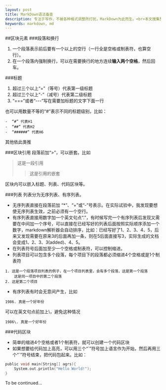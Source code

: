 ```yaml
---
layout: post
title: MarkDown语法备查
description: 专注于写作，不被各种格式调整所打扰，MarkDown为此而生。<br>本文搜集整理了网络上很多MarkDown语法介绍，作为工具，方便自己以后查阅。<br>未完，待续……
keywords: markdown, md
---
```

##区块元素
###段落和换行
1.  一个段落表示前后要有一个以上的空行（一行全是空格或制表符，也算空行）。
2.  在一个段落内强制换行，可以在需要换行的地方连续**输入两个空格**，然后回车。

###标题
1.  超过三个以上“=”（等号）代表第一级标题
2.  超过三个以上“-”（减号）代表第二级标题
3.  “===”或者“---”写在需要加标题的文字下面一行

也可以用数量不等的“#”表示不同的标题级别，比如：  

```
-  “#” 代表H1  
-  “##” 代表H2  
-  “######” 代表H6   
```

其他依此类推

###区块引用
段落前加“>”，可以嵌套。比如
> 这是一段引用  
> > 这是引用的嵌套  

区块内可以嵌入标题、列表、代码区块等。

###列表
列表分为无序列表、有序列表。  

+ 无序列表直接在段落前加 “*”、“+”或“-”号表示。在实际试验中，我发现要想使无序列表生效，之前必须有一个空行。  
+ 有序列表直接用数字加一个英文句点“.”，有时候写完一个有序列表后发现又需要在中间加一个序号，可以直接在已经写好的列表后面按照实际顺序添加一个数字，markdown解析器会自动排序，比如：已经写好了1、2、3、4、5，后来又发现需要在原来3的后面再加一条，则在5后面直接写3，实际生成的文档会变成1、2、3、3(added)、4、5。
+ 在列表符号后面加至少一个空格或制表符，可以控制缩进。
+ 列表项目可以包含多个段落，每个项目下的段落都必须缩进4个空格或是1个制表符

```
1. 这是一个段落项目列表的例子，在一个项目列表里，会有多个段落，这是第一个段落   
    这是同一项目中的第二个段落   
2. 这是第二个项目
```

+ 有序列表有时会无意间产生，比如

``` 
1986. 真是一个好年份
```

可以在英文句点前加上\，避免这种情况

```
1986\. 真是一个好年份
```

###代码区块
+ 简单的缩进4个空格或者1个制表符，就可以创建一个代码区块
+ 如果想要给代码加上高亮，可以用三个“\`”符号加上语言作为开始，然后再用三个“\`”符号结束，把代码包起来。比如：

```c
public void main(String[] agrs){
    System.out.println("Hello World!");
}
```


To be continued...
